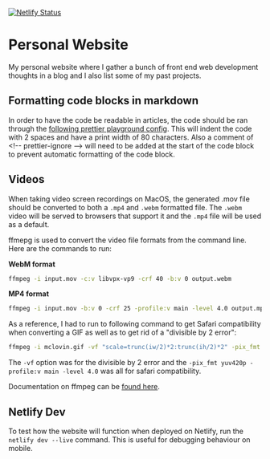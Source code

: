 [![Netlify Status](https://api.netlify.com/api/v1/badges/706d2e0c-095f-41f3-85aa-3f374f92686d/deploy-status)](https://app.netlify.com/sites/robertcooper/deploys)

# Personal Website

My personal website where I gather a bunch of front end web development thoughts in a blog and I also list some of my past projects.

## Formatting code blocks in markdown

In order to have the code be readable in articles, the code should be ran through the [following prettier playground config](https://prettier.io/playground/#N4Igxg9gdgLgprEAuEIA0IIAcYEtoDOyoAhgE5kQDuACuQkSiQG4S4Am6IARmSWAGs4MAMpZ+uKAHNkMMgFc4GABYwAtgBsA6stzwC4sHBEM9uZnoCeycASIZJBOGRg0+UtSWQAzEhqcYAFYEAB4AQnyCwiIkanAAMpJwPn4BIMEhIpJSGnAAivIQ8Cn+SiDiZE5kNjCWWHAEYGS4OFxYzbBaHDDKyAAcAAwY7RBOWnxYNu0NzszJGACOhfBu2IwgJAQAtFBwcOz7XGRwS7jHbiQeXki+pRhOariyCmUE2bkFRck3qWUwJNwuuwesgAEwYOQkXAabIAYQgak8Nig0HmIHkTgAKgDGLcnABffFAA). This will indent the code with 2 spaces and have a print width of 80 characters. Also a comment of \<!-- prettier-ignore --> will need to be added at the start of the code block to prevent automatic formatting of the code block.

## Videos

When taking video screen recordings on MacOS, the generated .mov file should be converted to both a `.mp4` and `.webm` formatted file. The `.webm` video will be served to browsers that support it and the `.mp4` file will be used as a default.

ffmepg is used to convert the video file formats from the command line. Here are the commands to run:

**WebM format**

```bash
ffmpeg -i input.mov -c:v libvpx-vp9 -crf 40 -b:v 0 output.webm
```

**MP4 format**

```bash
ffmpeg -i input.mov -b:v 0 -crf 25 -profile:v main -level 4.0 output.mp4
```

As a reference, I had to run to following command to get Safari compatibility when converting a GIF as well as to get rid of a "divisible by 2 error":

```bash
ffmpeg -i mclovin.gif -vf "scale=trunc(iw/2)*2:trunc(ih/2)*2" -pix_fmt yuv420p -profile:v main -level 4.0 -b:v 0 -crf 25 mclovin.mp4
```

The `-vf` option was for the divisible by 2 error and the `-pix_fmt yuv420p -profile:v main -level 4.0` was all for safari compatibility.

Documentation on ffmpeg can be [found here](https://ffmpeg.org/ffmpeg.html).

## Netlify Dev

To test how the website will function when deployed on Netlify, run the `netlify dev --live` command. This is useful for debugging behaviour on mobile.
